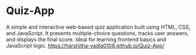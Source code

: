# Quiz-App
A simple and interactive web-based quiz application built using HTML, CSS, and JavaScript. It presents multiple-choice questions, tracks user answers, and displays the final score. Ideal for learning frontend basics and JavaScript logic.
https://harshitha-vadla0108.github.io/Quiz-App/
